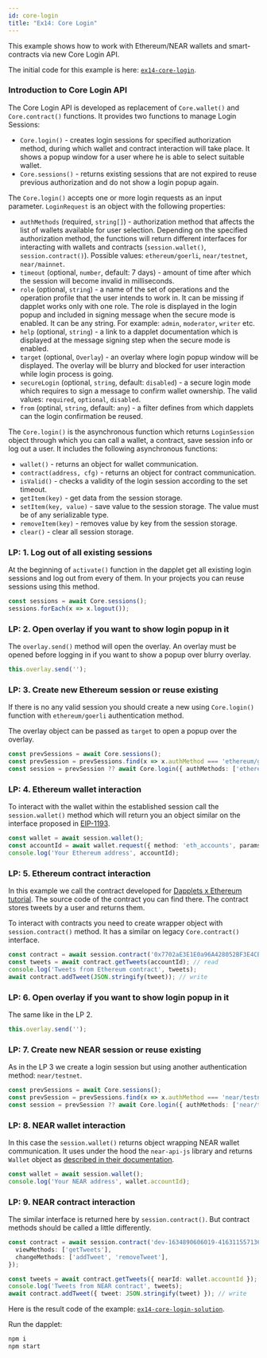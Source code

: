 ```yaml
---
id: core-login
title: "Ex14: Core Login"
---
```


This example shows how to work with Ethereum/NEAR wallets and smart-contracts via new Core Login API.

The initial code for this example is here: [`ex14-core-login`](https://github.com/dapplets/dapplet-template/tree/ex14-core-login).

### Introduction to Core Login API

The Core Login API is developed as replacement of `Core.wallet()` and `Core.contract()` functions. It provides two functions to manage Login Sessions:

* `Core.login()` - creates login sessions for specified authorization method, during which wallet and contract interaction will take place. It shows a popup window for a user where he is able to select suitable wallet. 
* `Core.sessions()` - returns existing sessions that are not expired to reuse previous authorization and do not show a login popup again.

The `Core.login()` accepts one or more login requests as an input parameter. `LoginRequest` is an object with the following properties:

* `authMethods` (required, `string[]`) - authorization method that affects the list of wallets available for user selection. Depending on the specified authorization method, the functions will return different interfaces for interacting with wallets and contracts (`session.wallet()`, `session.contract()`). Possible values: `ethereum/goerli`, `near/testnet`, `near/mainnet`.
* `timeout` (optional, `number`, default: 7 days) - amount of time after which the session will become invalid in milliseconds.
* `role` (optional, `string`) - a name of the set of operations and the operation profile that the user intends to work in. It can be missing if dapplet works only with one role. The role is displayed in the login popup and included in signing message when the secure mode is enabled. It can be any string. For example: `admin`, `moderator`, `writer` etc.
* `help` (optional, `string`) - a link to a dapplet documentation which is displayed at the message signing step when the secure mode is enabled.
* `target` (optional, `Overlay`) - an overlay where login popup window will be displayed. The overlay will be blurry and blocked for user interaction while login process is going.
* `secureLogin` (optional, `string`, default: `disabled`) - a secure login mode which requires to sign a message to confirm wallet ownership. The valid values: `required`, `optional`, `disabled`.
* `from` (optinal, `string`, default: `any`) - a filter defines from which dapplets can the login confirmation be reused.

The `Core.login()` is the asynchronous function which returns `LoginSession` object through which you can call a wallet, a contract, save session info or log out a user. It includes the following asynchronous functions:

* `wallet()` - returns an object for wallet communication.
* `contract(address, cfg)` - returns an object for contract communication.
* `isValid()` - checks a validity of the login session according to the set timeout.
* `getItem(key)` - get data from the session storage.
* `setItem(key, value)` - save value to the session storage. The value must be of any serializable type.
* `removeItem(key)` - removes value by key from the session storage.
* `clear()` - clear all session storage.


### LP: 1. Log out of all existing sessions

At the beginning of `activate()` function in the dapplet get all existing login sessions and log out from every of them. In your projects you can reuse sessions using this method.

```typescript
const sessions = await Core.sessions();
sessions.forEach(x => x.logout());
```

### LP: 2. Open overlay if you want to show login popup in it

The `overlay.send()` method will open the overlay. An overlay must be opened before logging in if you want to show a popup over blurry overlay.

```typescript
this.overlay.send('');
```

### LP: 3. Create new Ethereum session or reuse existing

If there is no any valid session you should create a new using `Core.login()` function with `ethereum/goerli` authentication method.

The overlay object can be passed as `target` to open a popup over the overlay.

```typescript
const prevSessions = await Core.sessions();
const prevSession = prevSessions.find(x => x.authMethod === 'ethereum/goerli');
const session = prevSession ?? await Core.login({ authMethods: ['ethereum/goerli'], target: this.overlay });
```

### LP: 4. Ethereum wallet interaction

To interact with the wallet within the established session call the `session.wallet()` method which will return you an object similar on the interface proposed in [EIP-1193](https://github.com/ethereum/EIPs/blob/master/EIPS/eip-1193.md).

```typescript
const wallet = await session.wallet();
const accountId = await wallet.request({ method: 'eth_accounts', params: [] });
console.log('Your Ethereum address', accountId);
```

### LP: 5. Ethereum contract interaction

In this example we call the contract developed for [Dapplets x Ethereum tutorial](https://github.com/dapplets/dapplets-eth-example). The source code of the contract you can find there. The contract stores tweets by a user and returns them.

To interact with contracts you need to create wrapper object with `session.contract()` method. It has a similar on legacy `Core.contract()` interface.

```typescript
const contract = await session.contract('0x7702aE3E1E0a96A428052BF3E4CB94965F5C0d7F', ABI);
const tweets = await contract.getTweets(accountId); // read
console.log('Tweets from Ethereum contract', tweets);
await contract.addTweet(JSON.stringify(tweet)); // write
```

### LP: 6. Open overlay if you want to show login popup in it

The same like in the LP 2.

```typescript
this.overlay.send('');
```

### LP: 7. Create new NEAR session or reuse existing

As in the LP 3 we create a login session but using another authentication method: `near/testnet`.

```typescript
const prevSessions = await Core.sessions();
const prevSession = prevSessions.find(x => x.authMethod === 'near/testnet');
const session = prevSession ?? await Core.login({ authMethods: ['near/testnet'], target: this.overlay });
```

### LP: 8. NEAR wallet interaction

In this case the `session.wallet()` returns object wrapping NEAR wallet communication. It uses under the hood the `near-api-js` library and returns `Wallet` object as [described in their documentation](https://github.com/near/near-api-js).

```typescript
const wallet = await session.wallet();
console.log('Your NEAR address', wallet.accountId);
```

### LP: 9. NEAR contract interaction

The similar interface is returned here by `session.contract()`. But contract methods should be called a little differently.

```typescript
const contract = await session.contract('dev-1634890606019-41631155713650', {
  viewMethods: ['getTweets'],
  changeMethods: ['addTweet', 'removeTweet'],
});

const tweets = await contract.getTweets({ nearId: wallet.accountId }); // read
console.log('Tweets from NEAR contract', tweets);
await contract.addTweet({ tweet: JSON.stringify(tweet) }); // write
```

Here is the result code of the example: [`ex14-core-login-solution`](https://github.com/dapplets/dapplet-template/tree/ex14-core-login-solution).

Run the dapplet:

```bash
npm i
npm start
```
